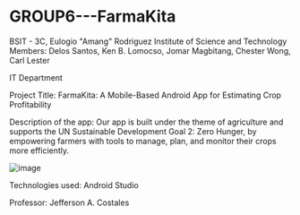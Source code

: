 # GROUP6---FarmaKita
BSIT - 3C, Eulogio "Amang" Rodriguez Institute of Science and Technology
Members:
Delos Santos, Ken B.
Lomocso, Jomar
Magbitang, Chester
Wong, Carl Lester


IT Department

Project Title: FarmaKita: A Mobile-Based Android App for Estimating Crop Profitability

Description of the app: Our app is built under the theme of agriculture and supports the UN Sustainable Development 
Goal 2: Zero Hunger, by empowering farmers with tools to manage, plan, and monitor their crops more efficiently.

![image](https://github.com/user-attachments/assets/eb817c65-5b2d-4cb2-bea7-1ec133debf60)

Technologies used: Android Studio

Professor: Jefferson A. Costales
